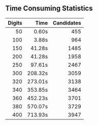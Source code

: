 ## Time Consuming Statistics

| Digits |    Time | Candidates |
|-------:|--------:|-----------:|
|     50 |   0.60s |        455 |
|    100 |   3.88s |        964 |
|    150 |  41.28s |       1485 |
|    200 |  41.28s |       1958 |
|    250 |  97.61s |       2467 |
|    300 | 208.32s |       3059 |
|    320 | 273.01s |       3138 |
|    340 | 353.85s |       3464 |
|    360 | 452.23s |       3701 |
|    380 | 570.07s |       3729 |
|    400 | 713.93s |       3947 | 